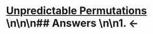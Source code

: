 # [Unpredictable Permutations](https://projecteuler.net/problem=720) \n\n\n## Answers \n\n1. &larr;
